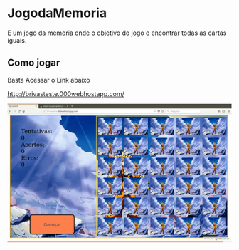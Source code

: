 # JogodaMemoria

E um jogo da memoria onde o objetivo do jogo e encontrar todas as cartas iguais.

## Como jogar
Basta Acessar o Link abaixo

http://brivasteste.000webhostapp.com/

![](https://github.com/Brivaldo/JogodaMemoria/blob/master/ezgif.com-video-to-gif.gif)


